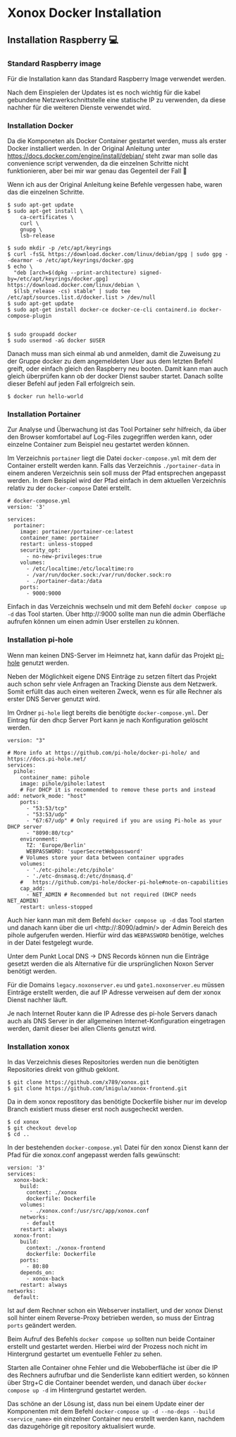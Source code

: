 # Xonox Docker Installation

## Installation Raspberry 💻

### Standard Raspberry image

Für die Installation kann das Standard Raspberry Image verwendet werden.

Nach dem Einspielen der Updates ist es noch wichtig für die kabel gebundene Netzwerkschnittstelle  eine statische IP zu verwenden, da diese nachher für die weiteren Dienste verwendet wird.

### Installation Docker

Da die Komponeten als Docker Container gestartet werden, muss als erster Docker installiert werden. In der Original Anleitung unter <https://docs.docker.com/engine/install/debian/> steht zwar man solle das  convenience script verwenden, da die einzelnen Schritte nicht funktionieren, aber bei mir war genau das Gegenteil der Fall 🤷 

Wenn ich aus der Original Anleitung keine Befehle vergessen habe, waren das die einzelnen Schritte.

```
$ sudo apt-get update
$ sudo apt-get install \
    ca-certificates \
    curl \
    gnupg \
    lsb-release

$ sudo mkdir -p /etc/apt/keyrings
$ curl -fsSL https://download.docker.com/linux/debian/gpg | sudo gpg --dearmor -o /etc/apt/keyrings/docker.gpg
$ echo \
  "deb [arch=$(dpkg --print-architecture) signed-by=/etc/apt/keyrings/docker.gpg] https://download.docker.com/linux/debian \
  $(lsb_release -cs) stable" | sudo tee /etc/apt/sources.list.d/docker.list > /dev/null
$ sudo apt-get update
$ sudo apt-get install docker-ce docker-ce-cli containerd.io docker-compose-plugin


$ sudo groupadd docker
$ sudo usermod -aG docker $USER
```

Danach muss man sich einmal ab und anmelden, damit die Zuweisung zu der Gruppe docker zu dem angemeldeten User aus dem letzten Befehl greift, oder einfach gleich den Raspberry neu booten. Damit kann man auch gleich überprüfen kann ob der docker Dienst sauber startet. Danach sollte dieser Befehl auf jeden Fall erfolgreich sein.

```
$ docker run hello-world
```

### Installation Portainer

Zur Analyse und Überwachung ist das Tool Portainer sehr hilfreich, da über den Browser komfortabel auf Log-Files zugegriffen werden kann, oder einzelne Container zum Beispiel neu gestartet werden können.

Im Verzeichnis `portainer` liegt die Datei `docker-compose.yml` mit dem der Container erstellt werden kann. Falls das Verzeichnis `./portainer-data` in einem anderen Verzeichnis sein soll muss der Pfad entsprechen angepasst werden. In dem Beispiel wird der Pfad einfach in dem aktuellen Verzeichnis relativ zu der `docker-compose` Datei erstellt.

```
# docker-compose.yml 
version: '3'

services:
  portainer:
    image: portainer/portainer-ce:latest
    container_name: portainer
    restart: unless-stopped
    security_opt:
      - no-new-privileges:true
    volumes:
      - /etc/localtime:/etc/localtime:ro
      - /var/run/docker.sock:/var/run/docker.sock:ro
      - ./portainer-data:/data
    ports:
      - 9000:9000
```

Einfach in das Verzeichnis wechseln und mit dem Befehl `docker compose up -d` das Tool starten.
Über http://<raspberry-ip>:9000  sollte man nun die admin Oberfläche aufrufen können um einen admin User erstellen zu können.

### Installation pi-hole

Wenn man keinen DNS-Server im Heimnetz hat, kann dafür das Projekt [pi-hole](https://pi-hole.net/) genutzt werden.

Neben der Möglichkeit eigene DNS Einträge zu setzen filtert das Projekt auch schon sehr viele Anfragen an Tracking Dienste aus dem Netzwerk. Somit erfüllt das auch einen weiteren Zweck, wenn es für alle Rechner als erster DNS Server genutzt wird. 

Im Ordner `pi-hole` liegt bereits die benötigte `docker-compose.yml`.
Der Eintrag für den dhcp Server Port kann je nach Konfiguration gelöscht werden.

```
version: "3"

# More info at https://github.com/pi-hole/docker-pi-hole/ and https://docs.pi-hole.net/
services:
  pihole:
    container_name: pihole
    image: pihole/pihole:latest
    # For DHCP it is recommended to remove these ports and instead add: network_mode: "host"
    ports:
      - "53:53/tcp"
      - "53:53/udp"
      - "67:67/udp" # Only required if you are using Pi-hole as your DHCP server
      - "8090:80/tcp"
    environment:
      TZ: 'Europe/Berlin'
      WEBPASSWORD: 'superSecretWebpassword'
    # Volumes store your data between container upgrades
    volumes:
      - './etc-pihole:/etc/pihole'
      - './etc-dnsmasq.d:/etc/dnsmasq.d'    
    #   https://github.com/pi-hole/docker-pi-hole#note-on-capabilities
    cap_add:
      - NET_ADMIN # Recommended but not required (DHCP needs NET_ADMIN)      
    restart: unless-stopped
```


Auch hier kann man mit dem Befehl `docker compose up -d` das Tool starten und danach kann über die url <http://<Server-IP>:8090/admin/> der Admin Bereich des pihole aufgerufen werden. Hierfür wird das `WEBPASSWORD` benötige, welches in der Datei festgelegt wurde.

Unter dem Punkt Local DNS -> DNS Records können nun die Einträge gesetzt werden die als Alternative für die ursprünglichen Noxon Server benötigt werden.

Für die  Domains `legacy.noxonserver.eu` und `gate1.noxonserver.eu` müssen Einträge erstellt werden, die auf IP Adresse verweisen auf dem der xonox Dienst nachher läuft.

Je nach Internet Router kann die IP Adresse des pi-hole Servers danach auch als DNS Server in der allgemeinen Internet-Konfiguration eingetragen werden, damit dieser bei allen Clients genutzt wird.

### Installation xonox

In das Verzeichnis dieses Repositories werden nun  die benötigten Repositories direkt von github geklont.

```
$ git clone https://github.com/x789/xonox.git
$ git clone https://github.com/lmigula/xonox-frontend.git
```

Da in dem xonox repostitory das benötigte Dockerfile bisher nur im develop Branch existiert muss dieser erst noch ausgecheckt werden.

```
$ cd xonox
$ git checkout develop
$ cd ..
```

In der bestehenden `docker-compose.yml` Datei für den xonox Dienst kann der Pfad für die xonox.conf angepasst werden falls gewünscht:

```
version: '3'
services:
  xonox-back:
    build:
      context: ./xonox
      dockerfile: Dockerfile
    volumes:
       - ./xonox.conf:/usr/src/app/xonox.conf
    networks:
      - default
    restart: always
  xonox-front:
    build:
      context: ./xonox-frontend
      dockerfile: Dockerfile
    ports:
      - 80:80
    depends_on:
      - xonox-back
    restart: always 
networks:
  default:
```


Ist auf dem Rechner schon ein Webserver installiert, und der xonox Dienst soll hinter einem Reverse-Proxy betrieben werden, so muss der Eintrag `ports` geändert werden.

Beim Aufruf des Befehls `docker compose up` sollten nun beide Container erstellt und gestartet werden. Hierbei wird der Prozess noch nicht im Hintergrund gestartet um eventuelle Fehler zu sehen.

Starten alle Container ohne Fehler und die Weboberfläche ist über die IP des Rechners aufrufbar und die Senderliste kann editiert werden, so können über Strg+C die Container beendet werden, und danach über `docker compose up -d` im Hintergrund gestartet werden.

Das schöne an der Lösung ist, dass nun bei einem Update einer der Komponenten mit dem Befehl `docker-compose up -d --no-deps --build <service_name>`  ein einzelner Container neu erstellt werden kann, nachdem das dazugehörige git repository aktualisiert wurde.